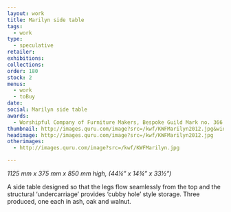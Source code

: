 ```yaml
---
layout: work
title: Marilyn side table
tags:
  - work
type:
  - speculative
retailer:
exhibitions:
collections:
order: 180
stock: 2
menus:
  - work
  - toBuy
date:
social: Marilyn side table
awards:
  - Worshipful Company of Furniture Makers, Bespoke Guild Mark no. 366
thumbnail: http://images.quru.com/image?src=/kwf/KWFMarilyn2012.jpg&width=170&height=170&right=0.88125&left=0.11875
headimage: http://images.quru.com/image?src=/kwf/KWFMarilyn2012.jpg
otherimages:
  - http://images.quru.com/image?src=/kwf/KWFMarilyn.jpg

---
```

_1125 mm x 375 mm x 850 mm high, (44&frac14;” x 14&frac34;” x 33&frac12;”)_


A side table designed so that the legs flow seamlessly from the top and the structural ‘undercarriage’ provides ‘cubby hole’ style storage. Three produced, one each in ash, oak and walnut.
